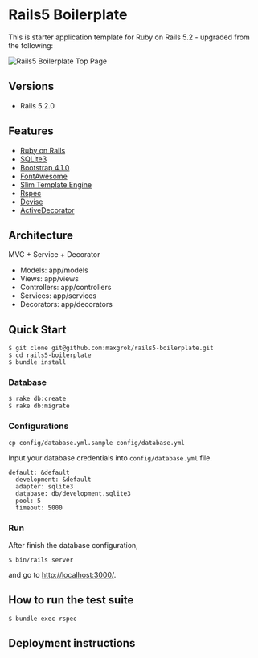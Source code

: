 # Rails5 Boilerplate

This is starter application template for Ruby on Rails 5.2 - upgraded from the following:

![Rails5 Boilerplate Top Page](https://raw.githubusercontent.com/takp/rails5-boilerplate/master/app/assets/images/rails5-top-page.png "Rails5 Boilerplate")

## Versions

- Rails 5.2.0

## Features

- [Ruby on Rails](http://rubyonrails.org/)
- [SQLite3](https://sqlite.org/index.html)
- [Bootstrap 4.1.0](https://rubygems.org/gems/bootstrap)
- [FontAwesome](https://github.com/FortAwesome/font-awesome-sass)
- [Slim Template Engine](http://slim-lang.com/)
- [Rspec](https://github.com/rspec/rspec-rails)
- [Devise](https://github.com/plataformatec/devise)
- [ActiveDecorator](https://github.com/amatsuda/active_decorator)

## Architecture

MVC + Service + Decorator

- Models: app/models
- Views: app/views
- Controllers: app/controllers
- Services: app/services
- Decorators: app/decorators

## Quick Start

```
$ git clone git@github.com:maxgrok/rails5-boilerplate.git
$ cd rails5-boilerplate
$ bundle install
```
### Database 
```
$ rake db:create
$ rake db:migrate
```

### Configurations

```
cp config/database.yml.sample config/database.yml
```

Input your database credentials into `config/database.yml` file.

```
default: &default
  development: &default
  adapter: sqlite3
  database: db/development.sqlite3
  pool: 5
  timeout: 5000
```

### Run

After finish the database configuration,

```
$ bin/rails server
```

and go to [http://localhost:3000/](http://localhost:3000/).


## How to run the test suite

```
$ bundle exec rspec
```

## Deployment instructions
